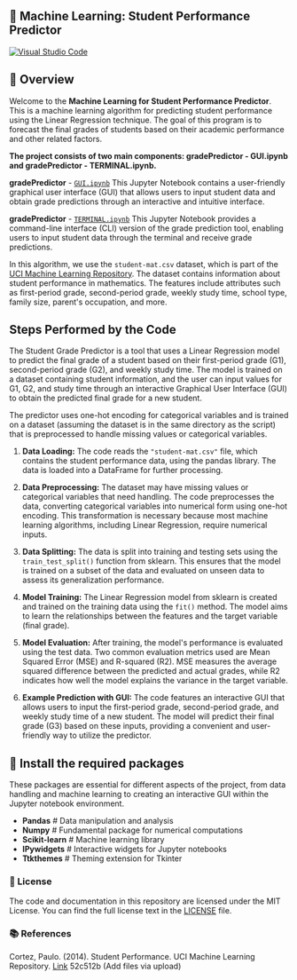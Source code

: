 ## 🚀 Machine Learning: Student Performance Predictor

[![Visual Studio Code](https://img.shields.io/badge/Open_in_Visual_Studio_Code-Get_Started-007ACC?style=for-the-badge&logo=visual-studio-code)](https://classroom.github.com/online_ide?assignment_repo_id=11500776&assignment_repo_type=AssignmentRepo)

## 🎯 Overview

Welcome to the **Machine Learning for Student Performance Predictor**. This is a machine learning algorithm for predicting student performance using the Linear Regression technique. The goal of this program is to forecast the final grades of students based on their academic performance and other related factors.

**The project consists of two main components: gradePredictor - GUI.ipynb and gradePredictor - TERMINAL.ipynb.**

**gradePredictor** - [`GUI.ipynb`](https://github.com/William-Laverty/ML-Student-Performance-Predictor/blob/main/gradePredictor%20-%20GUI.ipynb) This Jupyter Notebook contains a user-friendly graphical user interface (GUI) that allows users to input student data and obtain grade predictions through an interactive and intuitive interface. 

**gradePredictor** - [`TERMINAL.ipynb`](https://github.com/William-Laverty/ML-Student-Performance-Predictor/blob/main/gradePredictor%20-%20TERMINAL.ipynb) This Jupyter Notebook provides a command-line interface (CLI) version of the grade prediction tool, enabling users to input student data through the terminal and receive grade predictions.

In this algorithm, we use the `student-mat.csv` dataset, which is part of the [UCI Machine Learning Repository](https://archive.ics.uci.edu/ml/datasets/Student+Performance). The dataset contains information about student performance in mathematics. The features include attributes such as first-period grade, second-period grade, weekly study time, school type, family size, parent's occupation, and more.

## Steps Performed by the Code

The Student Grade Predictor is a tool that uses a Linear Regression model to predict the final grade of a student based on their first-period grade (G1), second-period grade (G2), and weekly study time. The model is trained on a dataset containing student information, and the user can input values for G1, G2, and study time through an interactive Graphical User Interface (GUI) to obtain the predicted final grade for a new student.

The predictor uses one-hot encoding for categorical variables and is trained on a dataset (assuming the dataset is in the same directory as the script) that is preprocessed to handle missing values or categorical variables.

1. **Data Loading:** The code reads the `"student-mat.csv"` file, which contains the student performance data, using the pandas library. The data is loaded into a DataFrame for further processing.

2. **Data Preprocessing:** The dataset may have missing values or categorical variables that need handling. The code preprocesses the data, converting categorical variables into numerical form using one-hot encoding. This transformation is necessary because most machine learning algorithms, including Linear Regression, require numerical inputs.

3. **Data Splitting:** The data is split into training and testing sets using the `train_test_split()` function from sklearn. This ensures that the model is trained on a subset of the data and evaluated on unseen data to assess its generalization performance.

4. **Model Training:** The Linear Regression model from sklearn is created and trained on the training data using the `fit()` method. The model aims to learn the relationships between the features and the target variable (final grade).

5. **Model Evaluation:** After training, the model's performance is evaluated using the test data. Two common evaluation metrics used are Mean Squared Error (MSE) and R-squared (R2). MSE measures the average squared difference between the predicted and actual grades, while R2 indicates how well the model explains the variance in the target variable.

6. **Example Prediction with GUI:** The code features an interactive GUI that allows users to input the first-period grade, second-period grade, and weekly study time of a new student. The model will predict their final grade (G3) based on these inputs, providing a convenient and user-friendly way to utilize the predictor.

## 🔨 Install the required packages

These packages are essential for different aspects of the project, from data handling and machine learning to creating an interactive GUI within the Jupyter notebook environment.

- **Pandas**  # Data manipulation and analysis
- **Numpy**   # Fundamental package for numerical computations
- **Scikit-learn**  # Machine learning library
- **IPywidgets**    # Interactive widgets for Jupyter notebooks
- **Ttkthemes**     # Theming extension for Tkinter

### 📝 License

The code and documentation in this repository are licensed under the MIT License. You can find the full license text in the [LICENSE](LICENSE) file.

### 📚 References

Cortez, Paulo. (2014). Student Performance. UCI Machine Learning Repository. [Link](https://doi.org/10.24432/C5TG7T)
52c512b (Add files via upload)
